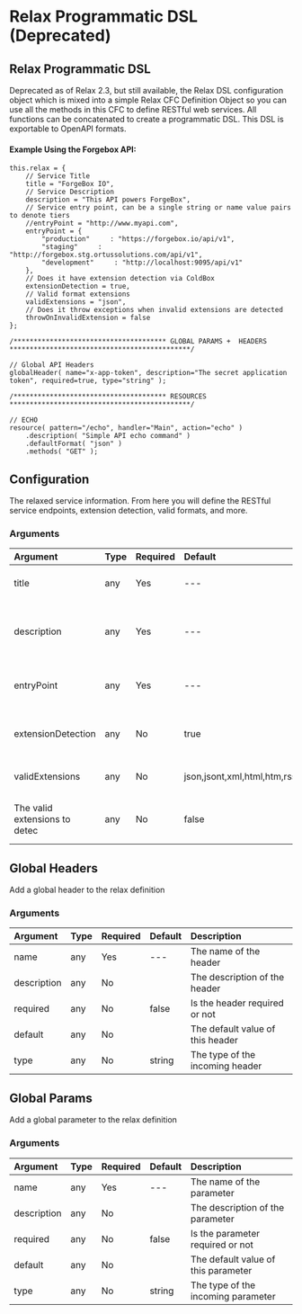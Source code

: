 # Relax Programmatic DSL \(Deprecated\)

## Relax Programmatic DSL

Deprecated as of Relax 2.3, but still available, the Relax DSL configuration object which is mixed into a simple Relax CFC Definition Object so you can use all the methods in this CFC to define RESTful web services. All functions can be concatenated to create a programmatic DSL. This DSL is exportable to OpenAPI formats.

#### Example Using the Forgebox API:

```text
this.relax = {
    // Service Title
    title = "ForgeBox IO",
    // Service Description
    description = "This API powers ForgeBox",
    // Service entry point, can be a single string or name value pairs to denote tiers
    //entryPoint = "http://www.myapi.com",
    entryPoint = {
        "production"     : "https://forgebox.io/api/v1",
        "staging"     : "http://forgebox.stg.ortussolutions.com/api/v1",
        "development"     : "http://localhost:9095/api/v1"
    },
    // Does it have extension detection via ColdBox
    extensionDetection = true,
    // Valid format extensions
    validExtensions = "json",
    // Does it throw exceptions when invalid extensions are detected
    throwOnInvalidExtension = false        
};

/************************************** GLOBAL PARAMS +  HEADERS *********************************************/

// Global API Headers
globalHeader( name="x-app-token", description="The secret application token", required=true, type="string" );

/************************************** RESOURCES *********************************************/

// ECHO
resource( pattern="/echo", handler="Main", action="echo" )
    .description( "Simple API echo command" )
    .defaultFormat( "json" )
    .methods( "GET" );
```

## Configuration

The relaxed service information. From here you will define the RESTful service endpoints, extension detection, valid formats, and more.

### Arguments

| Argument | Type | Required | Default | Description |
| :--- | :--- | :--- | :--- | :--- |
| title | any | Yes | --- | The title of the RESTful service |
| description | any | Yes | --- | The description of the RESTful service |
| entryPoint | any | Yes | --- | A simple URL or a structure of entry points |
| extensionDetection | any | No | true | Will this API do extension detection |
| validExtensions | any | No | json,jsont,xml,html,htm,rss | The valid extensions to detect |
| The valid extensions to detec | any | No | false | Throw on invalid extensions or not |

## Global Headers

Add a global header to the relax definition

### Arguments

| Argument | Type | Required | Default | Description |
| :--- | :--- | :--- | :--- | :--- |
| name | any | Yes | --- | The name of the header |
| description | any | No |  | The description of the header |
| required | any | No | false | Is the header required or not |
| default | any | No |  | The default value of this header |
| type | any | No | string | The type of the incoming header |

## Global Params

Add a global parameter to the relax definition

### Arguments

| Argument | Type | Required | Default | Description |
| :--- | :--- | :--- | :--- | :--- |
| name | any | Yes | --- | The name of the parameter |
| description | any | No |  | The description of the parameter |
| required | any | No | false | Is the parameter required or not |
| default | any | No |  | The default value of this parameter |
| type | any | No | string | The type of the incoming parameter |

